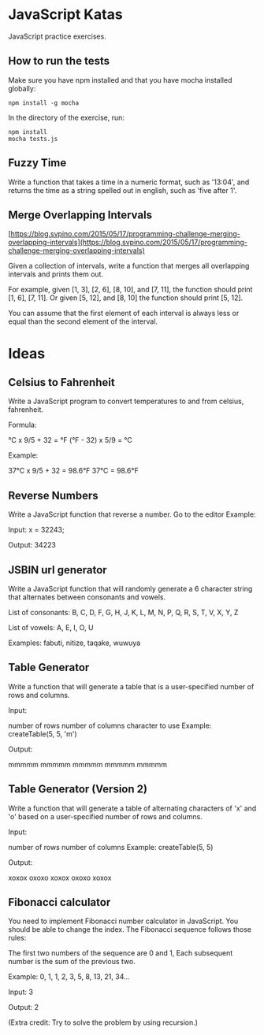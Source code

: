 # JavaScript Katas

JavaScript practice exercises.

## How to run the tests

Make sure you have npm installed and that you have mocha installed globally:

```
npm install -g mocha
```

In the directory of the exercise, run:

```
npm install
mocha tests.js
```

## Fuzzy Time

Write a function that takes a time in a numeric format, such as '13:04', and returns the time as a string spelled out in english, such as 'five after 1'.

## Merge Overlapping Intervals

[https://blog.svpino.com/2015/05/17/programming-challenge-merging-overlapping-intervals](https://blog.svpino.com/2015/05/17/programming-challenge-merging-overlapping-intervals)

Given a collection of intervals, write a function that merges all overlapping intervals and prints them out.

For example, given [1, 3], [2, 6], [8, 10], and [7, 11], the function should print [1, 6], [7, 11]. Or given [5, 12], and [8, 10] the function should print [5, 12].

You can assume that the first element of each interval is always less or equal than the second element of the interval.

# Ideas

## Celsius to Fahrenheit

Write a JavaScript program to convert temperatures to and from celsius, fahrenheit.

Formula:

°C x 9/5 + 32 = °F
(°F - 32) x 5/9 = °C

Example:

37°C x 9/5 + 32 = 98.6°F
37°C = 98.6°F

## Reverse Numbers

Write a JavaScript function that reverse a number. Go to the editor
Example:

Input:
x = 32243;

Output:
34223

## JSBIN url generator

Write a JavaScript function that will randomly generate a 6 character string that alternates between consonants and vowels.

List of consonants:
B, C, D, F, G, H, J, K, L, M, N, P, Q, R, S, T, V, X, Y, Z

List of vowels:
A, E, I, O, U

Examples:
fabuti, nitize, taqake, wuwuya

## Table Generator

Write a function that will generate a table that is a user-specified number of rows and columns.

Input:

number of rows
number of columns
character to use
Example:
createTable(5, 5, 'm')

Output:

mmmmm
mmmmm
mmmmm
mmmmm
mmmmm

## Table Generator (Version 2)

Write a function that will generate a table of alternating characters of 'x' and 'o' based on a user-specified number of rows and columns.

Input:

number of rows
number of columns
Example:
createTable(5, 5)

Output:

xoxox
oxoxo
xoxox
oxoxo
xoxox

## Fibonacci calculator

You need to implement Fibonacci number calculator in JavaScript. You should be able to change the index. The Fibonacci sequence follows those rules:

The first two numbers of the sequence are 0 and 1,
Each subsequent number is the sum of the previous two.

Example:
0, 1, 1, 2, 3, 5, 8, 13, 21, 34...

Input: 3

Output: 2

(Extra credit: Try to solve the problem by using recursion.)
